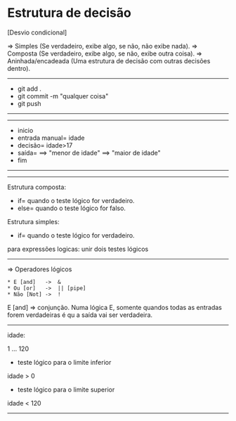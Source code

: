 # Estrutura de decisão 
 [Desvio condicional]

=> Simples (Se verdadeiro, exibe algo, se não, não exibe nada).
=> Composta (Se verdadeiro, exibe algo, se não, exibe outra coisa).
=> Aninhada/encadeada (Uma estrutura de decisão com outras decisões dentro).

--------------------------------------------------------------------------------------------------
* git add . 
* git commit -m "qualquer coisa"
* git push 
--------------------------------------------------------------------------------------------------

--------------------------------------------------------------------------------------------------
* inicio
* entrada manual= idade
* decisão= idade>17
* saída= 
==> "menor de idade"
==> "maior de idade"
* fim
--------------------------------------------------------------------------------------------------

------------------------------------------------
Estrutura composta:
  * if= quando o teste lógico for verdadeiro.
  * else= quando o teste lógico for falso.
	
Estrutura simples:
  * if= quando o teste lógico for verdadeiro.

para expressões logicas: unir dois testes lógicos

--------------------------------------------------------

=> Operadores lógicos

	* E [and]   ->  & 
	* Ou [or]   ->  || [pipe]
	* Não [Not] ->  !

E [and] => conjunção. Numa lógica E, somente quandos todas as entradas forem verdadeiras é qu a saída vai ser verdadeira.



--------------------------------------------------------------------------------------------------
idade:

1 ... 120

  * teste lógico para o limite inferior

idade > 0

  * teste lógico para o limite superior

idade < 120

---------------------------------------------------------------------------------------------------
